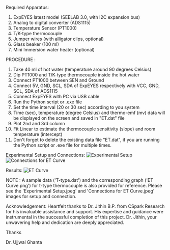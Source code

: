 Required Apparatus:
1. ExpEYES latest model (SEELAB 3.0, with I2C expansion bus)
2. Analog to digital converter (ADS1115)
3. Temperature Sensor (PT1000)
4. T/K-type thermocouple 
5. Jumper wires (with alligator clips, optional)
6. Glass beaker (100 ml)
6. Mini Immersion water heater (optional)


PROCEDURE :
1. Take 40 ml of hot water (temperature around 90 degrees Celsius)
2. Dip PT1000 and T/K-type thermocouple inside the hot water
3. Connect PT1000 between SEN and Ground
4. Connect 5V, GND, SCL, SDA of ExpEYES respectively with VCC, GND, SCL, SDA of ADS1115 
5. Connect ExpEYES with PC via USB cable
5. Run the Python script or .exe file 
6. Set the time interval (20 or 30 sec) according to you system
7. Time (sec), temperature (degree Celsius) and thermo-emf (mv) data will be displayed on the screen and saved in "ET.dat" file
8. Plot 2nd and 3rd column
9. Fit Linear to estimate the thermocouple sensitivity (slope) and room temperature (intercept)
10. Don't forget to delete the existing data file "ET.dat", if you are running the Python script or .exe file for multiple times.

Experimental Setup and Connections:
![Experimental Setup](https://github.com/myphysicslabathome/Thermo-EMF-vs.-Temperature-Curve-using-ExpEYES/assets/175300150/fa5fac3e-fe3e-40e1-a1d9-9284caa9c80a)
![Connections for ET Curve](https://github.com/myphysicslabathome/Thermo-EMF-vs.-Temperature-Curve-using-ExpEYES/assets/175300150/b239d757-05d3-4baf-9d44-49ee344cdc3d)

Results: 
![ET Curve](https://github.com/myphysicslabathome/Thermo-EMF-vs.-Temperature-Curve-using-ExpEYES/assets/175300150/454319d0-f009-40e3-b365-f841a9f26ccf)

NOTE :
A sample data ('T-type.dat') and the corresponding graph ('ET Curve.png') for t-type thermocouple is also provided for reference. 
Please see the 'Experimental Setup.jpeg' and 'Connections for ET Curve.jpeg' images for setup and connection. 

Acknowledgement:
Heartfelt thanks to Dr. Jithin B.P. from CSpark Research for his invaluable assistance and support. His expertise and guidance were instrumental in the successful completion of this project. Dr. Jithin, your unwavering help and dedication are deeply appreciated.

Thanks

Dr. Ujjwal Ghanta
